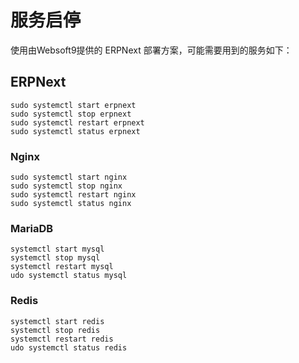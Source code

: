# 服务启停

使用由Websoft9提供的 ERPNext 部署方案，可能需要用到的服务如下：

## ERPNext

```shell
sudo systemctl start erpnext
sudo systemctl stop erpnext
sudo systemctl restart erpnext
sudo systemctl status erpnext

```

### Nginx

```shell
sudo systemctl start nginx
sudo systemctl stop nginx
sudo systemctl restart nginx
sudo systemctl status nginx
```

### MariaDB

```shell
systemctl start mysql
systemctl stop mysql
systemctl restart mysql
udo systemctl status mysql
```

### Redis

```shell
systemctl start redis
systemctl stop redis
systemctl restart redis
udo systemctl status redis
```